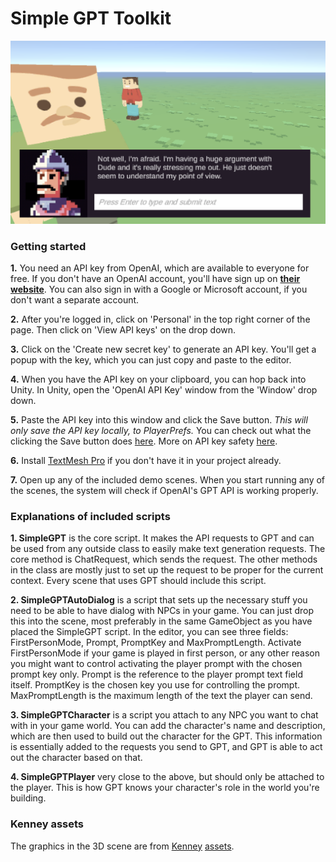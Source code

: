 # Simple GPT Toolkit

![alt text](Screenshot.png)

### Getting started

**1.** You need an API key from OpenAI, which are available to everyone for free. If you don't have an OpenAI account, you'll have sign up on  **[their website](https://openai.com/api/)**. You can also sign in with a Google or Microsoft account, if you don't want a separate account.

**2.** After you're logged in, click on 'Personal' in the top right corner of the page. Then click on 'View API keys' on the drop down.

**3.** Click on the 'Create new secret key' to generate an API key. You'll get a popup with the key, which you can just copy and paste to the editor.

**4.** When you have the API key on your clipboard, you can hop back into Unity. In Unity, open the 'OpenAI API Key' window from the 'Window' drop down.

**5.** Paste the API key into this window and click the Save button. *This will only save the API key locally, to PlayerPrefs.* You can check out what the clicking the Save button does [here](https://github.com/enkomat/Simple-GPT-Demos/blob/main/Assets/Simple%20GPT%20Toolkit/Editor/OpenAIApiKey.cs). More on API key safety [here](https://help.openai.com/en/articles/5112595-best-practices-for-api-key-safety).

**6.** Install [TextMesh Pro](https://docs.unity3d.com/Packages/com.unity.textmeshpro@3.0/manual/index.html) if you don't have it in your project already.

**7.** Open up any of the included demo scenes. When you start running any of the scenes, the system will check if OpenAI's GPT API is working properly.

### Explanations of included scripts

**1. SimpleGPT** is the core script. It makes the API requests to GPT and can be used from any outside class to easily make text generation requests. The core method is ChatRequest, which sends the request. The other methods in the class are mostly just to set up the request to be proper for the current context. Every scene that uses GPT should include this script.

**2. SimpleGPTAutoDialog** is a script that sets up the necessary stuff you need to be able to have dialog with NPCs in your game. You can just drop this into the scene, most preferably in the same GameObject as you have placed the SimpleGPT script. In the editor, you can see three fields: FirstPersonMode, Prompt, PromptKey and MaxPromptLength. Activate FirstPersonMode if your game is played in first person, or any other reason you might want to control activating the player prompt with the chosen prompt key only. Prompt is the reference to the player prompt text field itself. PromptKey is the chosen key you use for controlling the prompt. MaxPromptLength is the maximum length of the text the player can send.

**3. SimpleGPTCharacter** is a script you attach to any NPC you want to chat with in your game world. You can add the character's name and description, which are then used to build out the character for the GPT. This information is essentially added to the requests you send to GPT, and GPT is able to act out the character based on that.

**4. SimpleGPTPlayer** very close to the above, but should only be attached to the player. This is how GPT knows your character's role in the world you're building.

### Kenney assets

The graphics in the 3D scene are from [Kenney](https://www.kenney.nl/assets/tiny-town) [assets](https://www.kenney.nl/assets/blocky-characters).